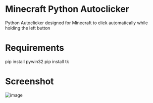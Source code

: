 # Minecraft Python Autoclicker
Python Autoclicker designed for Minecraft to click automatically while holding the left button
# Requirements
pip install pywin32
pip install tk
# Screenshot
![image](https://user-images.githubusercontent.com/79797065/162628255-bbb61390-4762-41d0-9349-0323bca3fed1.png)
